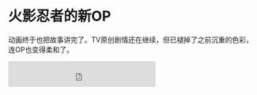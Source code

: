 # 火影忍者的新OP



动画终于也把故事讲完了。TV原创剧情还在继续，但已褪掉了之前沉重的色彩，连OP也变得柔和了。

<iframe frameborder="no" border="0" marginwidth="0" marginheight="0" width=298 height=52 src="http://music.163.com/outchain/player?type=2&id=436487388&auto=0&height=32"></iframe>
